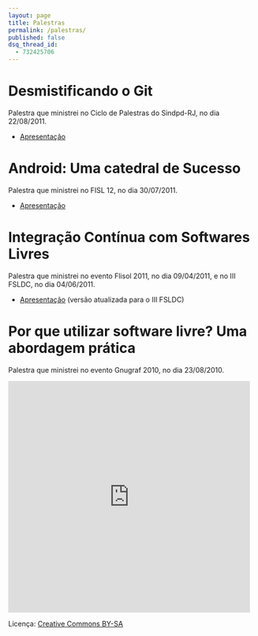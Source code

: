 ```yaml
---
layout: page
title: Palestras
permalink: /palestras/
published: false
dsq_thread_id:
  - 732425706
---
```

# Desmistificando o Git  

Palestra que ministrei no Ciclo de Palestras do Sindpd-RJ, no dia 22/08/2011.

*   [Apresentação][1]

# Android: Uma catedral de Sucesso  

Palestra que ministrei no FISL 12, no dia 30/07/2011.

*   [Apresentação][2]

# Integração Contínua com Softwares Livres

Palestra que ministrei no evento Flisol 2011, no dia 09/04/2011, e no III FSLDC, no dia 04/06/2011.

*   [Apresentação][3] (versão atualizada para o III FSLDC)

# Por que utilizar software livre? Uma abordagem prática

Palestra que ministrei no evento Gnugraf 2010, no dia 23/08/2010.

<iframe src="http://pt.slideshare.net/rcsilva83/slideshelf" width="490px" height="470px" frameborder="0" marginwidth="0" marginheight="0" scrolling="no" style="border:none;" allowfullscreen webkitallowfullscreen mozallowfullscreen></iframe>

Licença: <a href="http://creativecommons.org/licenses/by-sa/3.0/deed.pt_BR" target="_blank">Creative Commons BY-SA</a>


 [1]: http://www.rodrigocarvalho.blog.br/wp-content/uploads/2010/10/Desmistificando-o-Git.odp "Apresentação da palestra Desmistificando o Git"
 [2]: http://www.rodrigocarvalho.blog.br/wp-content/uploads/2010/10/apresentacao-android.odp "Apresentação da palestra Android: Uma catedral de sucesso"
 [3]: http://www.rodrigocarvalho.blog.br/wp-content/uploads/2011/06/Integração-Contínua-com-Softwares-Livres.odp
